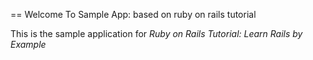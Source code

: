 == Welcome To Sample App: based on ruby on rails tutorial

This is the sample application for
*Ruby on Rails Tutorial: Learn Rails by Example*
